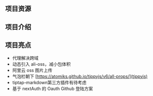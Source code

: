 ## 项目资源

## 项目介绍

## 项目亮点

- 代理解决跨域
- 动态引入 ali-oss，减小包体积
- 阿里云 oss 图片上传
- 气泡栏朝下 [https://atomiks.github.io/tippyjs/v6/all-props/](tippyjs)
- tiptap-markdown第三方插件有待考虑
- 基于 nextAuth 的 Oauth Github 登陆方案
